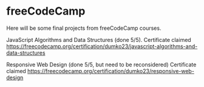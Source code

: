 # freeCodeCamp

Here will be some final projects from freeCodeCamp courses.

JavaScript Algorithms and Data Structures (done 5/5). Certificate claimed https://freecodecamp.org/certification/dumko23/javascript-algorithms-and-data-structures

Responsive Web Design (done 5/5, but need to be reconsidered) Certificate claimed https://freecodecamp.org/certification/dumko23/responsive-web-design
